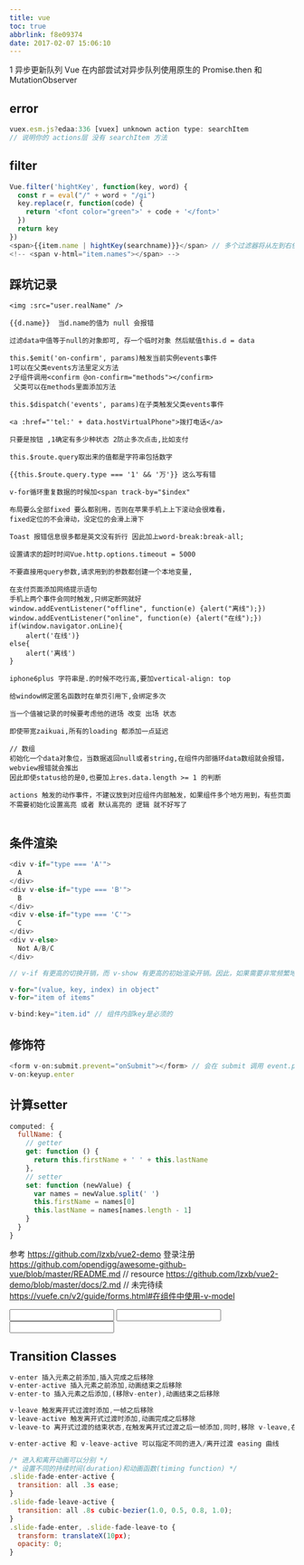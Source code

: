 ```yaml
---
title: vue
toc: true
abbrlink: f8e09374
date: 2017-02-07 15:06:10
---
```


1 异步更新队列
Vue 在内部尝试对异步队列使用原生的 Promise.then 和 MutationObserver

## error

```js
vuex.esm.js?edaa:336 [vuex] unknown action type: searchItem
// 说明你的 actions层 没有 searchItem 方法
```

## filter
```js
Vue.filter('hightKey', function(key, word) {
  const r = eval("/" + word + "/gi")
  key.replace(r, function(code) {
    return '<font color="green">' + code + '</font>'
  })
  return key
})
<span>{{item.name | hightKey(searchname)}}</span> // 多个过滤器将从左到右依次执行
<!-- <span v-html="item.names"></span> -->
```

## 踩坑记录
```
<img :src="user.realName" />

{{d.name}}  当d.name的值为 null 会报错

过滤data中值等于null的对象即可, 存一个临时对象 然后赋值this.d = data

this.$emit('on-confirm', params)触发当前实例events事件 
1可以在父类events方法里定义方法
2子组件调用<confirm @on-confirm="methods"></confirm>
 父类可以在methods里面添加方法

this.$dispatch('events', params)在子类触发父类events事件

<a :href="'tel:' + data.hostVirtualPhone">拨打电话</a>

只要是按钮 ,1确定有多少种状态 2防止多次点击,比如支付 

this.$route.query取出来的值都是字符串包括数字

{{this.$route.query.type === '1' && '万'}} 这么写有错

v-for循环重复数据的时候加<span track-by="$index"

布局要么全部fixed 要么都别用，否则在苹果手机上上下滚动会很难看，
fixed定位的不会滑动，没定位的会滑上滑下

Toast 报错信息很多都是英文没有折行 因此加上word-break:break-all;

设置请求的超时时间Vue.http.options.timeout = 5000

不要直接用query参数,请求用到的参数都创建一个本地变量,

在支付页面添加网络提示语句
手机上两个事件会同时触发,只绑定断网就好
window.addEventListener("offline", function(e) {alert("离线");})
window.addEventListener("online", function(e) {alert("在线");})
if(window.navigator.onLine){
    alert('在线')}
else{
    alert('离线')
}

iphone6plus 字符串是.的时候不吃行高,要加vertical-align: top

给window绑定匿名函数时在单页引用下,会绑定多次

当一个值被记录的时候要考虑他的进场 改变 出场 状态

即使带宽zaikuai,所有的loading 都添加一点延迟

// 数组
初始化一个data对象位，当数据返回null或者string,在组件内部循环data数组就会报错，webview报错就会推出
因此即使status给的是0,也要加上res.data.length >= 1 的判断

actions 触发的动作事件，不建议放到对应组件内部触发，如果组件多个地方用到，有些页面不需要初始化设置高亮 或者 默认高亮的 逻辑 就不好写了


```

## 条件渲染
```js
<div v-if="type === 'A'">
  A
</div>
<div v-else-if="type === 'B'">
  B
</div>
<div v-else-if="type === 'C'">
  C
</div>
<div v-else>
  Not A/B/C
</div>

// v-if 有更高的切换开销，而 v-show 有更高的初始渲染开销。因此，如果需要非常频繁地切换，则使用 v-show 较好；如果在运行时条件不太可能改变，则使用 v-if 较好

v-for="(value, key, index) in object"
v-for="item of items"

v-bind:key="item.id" // 组件内部key是必须的
```

## 修饰符
```js
<form v-on:submit.prevent="onSubmit"></form> // 会在 submit 调用 event.preventDefault()
v-on:keyup.enter
```

## 计算setter
```js
computed: {
  fullName: {
    // getter
    get: function () {
      return this.firstName + ' ' + this.lastName
    },
    // setter
    set: function (newValue) {
      var names = newValue.split(' ')
      this.firstName = names[0]
      this.lastName = names[names.length - 1]
    }
  }
}
```

参考
https://github.com/lzxb/vue2-demo 登录注册
https://github.com/opendigg/awesome-github-vue/blob/master/README.md // resource
https://github.com/lzxb/vue2-demo/blob/master/docs/2.md
//  未完待续
https://vuefe.cn/v2/guide/forms.html#在组件中使用-v-model


<!-- 在 "change" 而不是 "input" 事件中更新 -->
<input v-model.lazy="msg" >
<input v-model.trim="msg">
<input v-model.number="age" type="number">


## Transition Classes

```js
v-enter 插入元素之前添加,插入完成之后移除
v-enter-active 插入元素之前添加,动画结束之后移除
v-enter-to 插入元素之后添加,(移除v-enter),动画结束之后移除

v-leave 触发离开式过渡时添加,一帧之后移除
v-leave-active 触发离开式过渡时添加,动画完成之后移除
v-leave-to 离开式过渡的结束状态,在触发离开式过渡之后一帧添加,同时,移除 v-leave,在过渡/动画完成之后移除

v-enter-active 和 v-leave-active 可以指定不同的进入/离开过渡 easing 曲线

/* 进入和离开动画可以分别 */
/* 设置不同的持续时间(duration)和动画函数(timing function) */
.slide-fade-enter-active {
  transition: all .3s ease;
}
.slide-fade-leave-active {
  transition: all .8s cubic-bezier(1.0, 0.5, 0.8, 1.0);
}
.slide-fade-enter, .slide-fade-leave-to {
  transform: translateX(10px);
  opacity: 0;
}
```